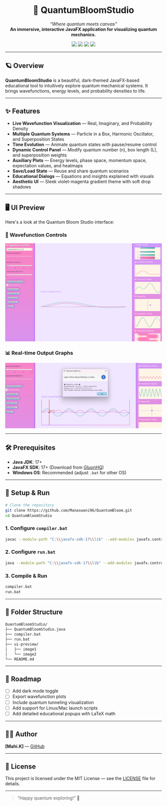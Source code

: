 <h1 align="center">
  🌌 QuantumBloomStudio
</h1>

<p align="center">
  <em>“Where quantum meets canvas”</em><br>
  <strong>An immersive, interactive JavaFX application for visualizing quantum mechanics.</strong>
</p>

<p align="center">
  <img src="https://img.shields.io/badge/java-17%2B-red?style=for-the-badge&logo=java" />
  <img src="https://img.shields.io/badge/JavaFX-17%2B-blue?style=for-the-badge&logo=java" />
  <img src="https://img.shields.io/badge/license-MIT-purple?style=for-the-badge" />
  <img src="https://img.shields.io/badge/status-active--development-magenta?style=for-the-badge" />
</p>

---

## 🪐 Overview
**QuantumBloomStudio** is a beautiful, dark-themed JavaFX-based educational tool to intuitively explore quantum mechanical systems. It brings wavefunctions, energy levels, and probability densities to life.

---

## ✨ Features
- **Live Wavefunction Visualization** — Real, Imaginary, and Probability Density
- **Multiple Quantum Systems** — Particle in a Box, Harmonic Oscillator, and Superposition States
- **Time Evolution** — Animate quantum states with pause/resume control
- **Dynamic Control Panel** — Modify quantum number \(n\), box length \(L\), and superposition weights
- **Auxiliary Plots** — Energy levels, phase space, momentum space, expectation values, and heatmaps
- **Save/Load State** — Reuse and share quantum scenarios
- **Educational Dialogs** — Equations and insights explained with visuals
- **Aesthetic UI** — Sleek violet-magenta gradient theme with soft drop shadows

---

## 🖥️ UI Preview

Here's a look at the Quantum Bloom Studio interface:

### 🌌 Wavefunction Controls
![Wavefunction Controls](ui-preview/Screenshot%202025-06-14%20094547.png)

### 📊 Real-time Output Graphs
![Graph Preview](ui-preview/Screenshot%202025-06-14%20094814.png)

---

## 🛠️ Prerequisites
- **Java JDK**: 17+
- **JavaFX SDK**: 17+ (Download from [GluonHQ](https://gluonhq.com/products/javafx/))
- **Windows OS**: Recommended (adjust `.bat` for other OS)

---

## 🚀 Setup & Run

```bash
# Clone the repository
git clone https://github.com/Manaswani96/QuantumBloom.git
cd QuantumBloomStudio
```

### 1. Configure `compiler.bat`
```bash
javac --module-path "C:\\javafx-sdk-17\\lib" --add-modules javafx.controls,javafx.fxml QuantumBloomStudio.java
```

### 2. Configure `run.bat`
```bash
java --module-path "C:\\javafx-sdk-17\\lib" --add-modules javafx.controls,javafx.fxml QuantumBloomStudio
```

### 3. Compile & Run
```bash
compiler.bat
run.bat
```

---

## 🧾 Folder Structure
```
QuantumBloomStudio/
├── QuantumBloomStudio.java
├── compiler.bat
├── run.bat
├── ui-preview/
│   ├── image1
│   └── image2
└── README.md
```

---

## 🧪 Roadmap
- [ ] Add dark mode toggle
- [ ] Export wavefunction plots
- [ ] Include quantum tunneling visualization
- [ ] Add support for Linux/Mac launch scripts
- [ ] Add detailed educational popups with LaTeX math

---

## 👩‍💻 Author
**[Mahi.K]** — [GitHub](https://github.com/Manaswani96)

---

## 📄 License
This project is licensed under the MIT License — see the [LICENSE](LICENSE) file for details.

---

> “Happy quantum exploring!” 🌟
